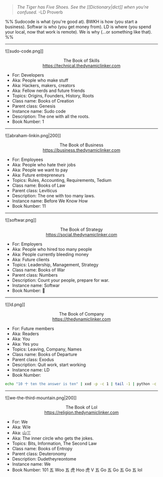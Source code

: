 
> _The Tiger has Five Shoes.
> See the [[Dictionary|dict]] when you're confused._
> -LD Proverb

%% 
Sudocode is what (you're good at).
BWKH is how (you start a business).
Softwar is who (you get money from).
LD is where (you spend your local, now that work is remote).
We is why (...or something like that).
%%

---

![[sudo-code.png]]

<span style="display: block; text-align: center">The Book of Skills<br><a>https://technical.thedynamiclinker.com</a></span>

- For: Developers
- Aka: People who make stuff
- Aka: Hackers, makers, creators
- Aka: Fellow nerds and future friends
- Topics: Origins, Founders, History, Roots
- Class name: Books of Creation
- Parent class: Genesis
- Instance name: Sudo code
- Description: The one with all the roots.
- Book Number: 1

---

![[abraham-linkin.png|200]]

<span style="display: block; text-align: center">The Book of Business<br><a>https://business.thedynamiclinker.com</a></span>

- For: Employees
- Aka: People who hate their jobs
- Aka: People we want to pay
- Aka: Future entrepreneurs
- Topics: Rules, Accounting, Requirements, Tedium
- Class name: Books of Law
- Parent class: Leviticus
- Description: The one with too many laws.
- Instance name: Before We Know How
- Book Number: 11

---

![[softwar.png]]

<span style="display: block; text-align: center">The Book of Strategy<br><a>https://social.thedynamiclinker.com</a></span>

- For: Employers
- Aka: People who hired too many people
- Aka: People currently bleeding money
- Aka: Future clients
- Topics: Leadership, Management, Strategy
- Class name: Books of War
- Parent class: Numbers
- Description: Count your people, prepare for war.
- Instance name: Softwar
- Book Number: 💯

---

![[ld.png]]

<span style="display: block; text-align: center">The Book of Company<br><a>https://thedynamiclinker.com</a></span>

- For: Future members
- Aka: Readers
- Aka: You
- Aka: Yes you
- Topics: Leaving, Company, Names
- Class name: Books of Departure
- Parent class: Exodus
- Description: Quit work, start working
- Instance name: LD
- Book Number:
```bash
echo "10 十 ten the answer is ten" | xxd -p -c 1 | tail -1 | python -c "ook=int(__import__('sys').stdin.read(), 1<<(1<<(1<<1)));print(eval(f'0b{ook}'))"
```

---

![[we-the-third-mountain.png|200]]

<span style="display: block; text-align: center">The Book of Lol<br><a>https://religion.thedynamiclinker.com</a></span>

- For: We
- Aka: W/e
- Aka: 山三
- Aka: The inner circle who gets the jokes.
- Topics: Bits, Information, The Second Law
- Class name: Books of Entropy
- Parent class: Deuteronomy
- Description: Dudetheyreontome
- Instance name: We
- Book Number: 101 五 Woo 五 虎 Hoo 虎 V 五 Go 五 Go 五 Go 五 lol